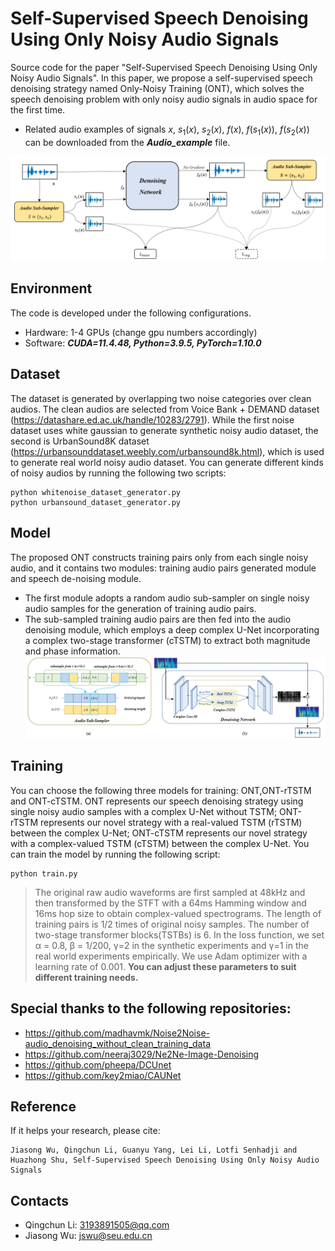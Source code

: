 # Self-Supervised Speech Denoising Using Only Noisy Audio Signals

Source code for the paper "Self-Supervised Speech Denoising Using Only Noisy Audio Signals". In this paper, we propose a self-supervised speech denoising strategy named Only-Noisy Training (ONT), which solves the speech denoising problem with only noisy audio signals in audio space for the first time. 
- Related audio examples of signals $x$, $s_{1}(x)$, $s_{2}(x)$, $f(x)$, $f(s_{1}(x))$, $f(s_{2}(x))$ can be downloaded from the ***Audio_example*** file.

![./ONT.PNG](./ONT.png)


## Environment

The code is developed under the following configurations.
- Hardware: 1-4 GPUs (change gpu numbers accordingly)
- Software: ***CUDA=11.4.48, Python=3.9.5, PyTorch=1.10.0***


## Dataset

The dataset is generated by overlapping two noise categories over clean audios. The clean audios are selected from Voice Bank + DEMAND dataset (https://datashare.ed.ac.uk/handle/10283/2791). While the first noise dataset uses white gaussian to generate synthetic noisy audio dataset, the second is UrbanSound8K dataset (https://urbansounddataset.weebly.com/urbansound8k.html), which is used to generate real world noisy audio dataset. You can generate different kinds of noisy audios by running the following two scripts:
```
python whitenoise_dataset_generator.py
python urbansound_dataset_generator.py
```

## Model

The proposed ONT constructs training pairs only from each single noisy audio, and it contains two modules: training audio pairs generated module and speech de-noising module.
- The first module adopts a random audio sub-sampler on single noisy audio samples for the generation of training audio pairs. 
- The sub-sampled training audio pairs are then fed into the audio denoising module, which employs a deep complex U-Net incorporating a complex two-stage transformer (cTSTM) to extract both magnitude and phase information.
![./models.PNG](./models.png)
## Training

You can choose the following three models for training: ONT,ONT-rTSTM and ONT-cTSTM. ONT represents our speech denoising strategy using single noisy audio samples with a complex U-Net without TSTM; ONT-rTSTM represents our novel strategy with a real-valued TSTM (rTSTM) between the complex U-Net; ONT-cTSTM represents our novel strategy with a complex-valued TSTM (cTSTM) between the complex U-Net. You can train the model by running the following script:
```
python train.py
```
> The original raw audio waveforms are first sampled at 48kHz and then transformed by the STFT with a 64ms Hamming window and 16ms hop size to obtain complex-valued spectrograms. The length of training pairs is 1/2 times of original noisy samples. The number of two-stage transformer blocks(TSTBs) is 6. In the loss function, we set α = 0.8, β = 1/200, γ=2 in the synthetic experiments and γ=1 in the real world experiments empirically. We use Adam optimizer with a learning rate of 0.001. **You can adjust these parameters to suit different training needs.**

## Special thanks to the following repositories:
- https://github.com/madhavmk/Noise2Noise-audio_denoising_without_clean_training_data
- https://github.com/neeraj3029/Ne2Ne-Image-Denoising
- https://github.com/pheepa/DCUnet
- https://github.com/key2miao/CAUNet

## Reference
If it helps your research, please cite:
```
Jiasong Wu, Qingchun Li, Guanyu Yang, Lei Li, Lotfi Senhadji and Huazhong Shu, Self-Supervised Speech Denoising Using Only Noisy Audio Signals

```
## Contacts
- Qingchun Li: 3193891505@qq.com
- Jiasong Wu: jswu@seu.edu.cn
